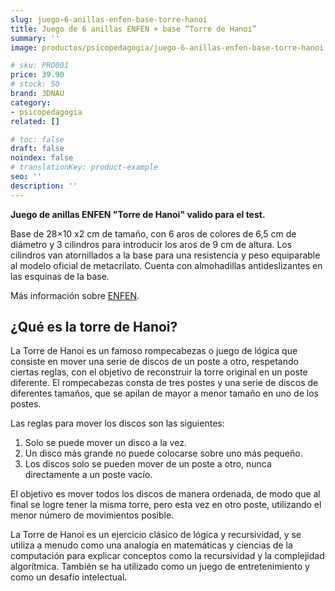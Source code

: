 ```yaml
---
slug: juego-6-anillas-enfen-base-torre-hanoi
title: Juego de 6 anillas ENFEN + base “Torre de Hanoi”
summary: ''
image: productos/psicopedagogia/juego-6-anillas-enfen-base-torre-hanoi.jpg

# sku: PRO001
price: 39.90
# stock: 50
brand: 3DNAU
category:
- psicopedagogia
related: []

# toc: false
draft: false
noindex: false
# translationKey: product-example
seo: ''
description: ''
---
```

**Juego de anillas ENFEN "Torre de Hanoi" valido para el test.**

Base de 28×10 x2 cm de tamaño, con 6 aros de colores de 6,5 cm de diámetro y 3 cilindros para introducir los aros de 9 cm de altura. Los cilindros van atornillados a la base para una resistencia y peso equiparable al modelo oficial de metacrilato. Cuenta con almohadillas antideslizantes en las esquinas de la base.

Más información sobre [ENFEN](https://web.teaediciones.com/ENFEN--EVALUACION-NEUROPSICOLOGICA-DE-LAS-FUNCIONES-EJECUTIVAS-EN-NINOS.aspx).

## ¿Qué es la torre de Hanoi?

La Torre de Hanoi es un famoso rompecabezas o juego de lógica que consiste en mover una serie de discos de un poste a otro, respetando ciertas reglas, con el objetivo de reconstruir la torre original en un poste diferente. El rompecabezas consta de tres postes y una serie de discos de diferentes tamaños, que se apilan de mayor a menor tamaño en uno de los postes.

Las reglas para mover los discos son las siguientes:

1. Solo se puede mover un disco a la vez.
2. Un disco más grande no puede colocarse sobre uno más pequeño.
3. Los discos solo se pueden mover de un poste a otro, nunca directamente a un poste vacío.

El objetivo es mover todos los discos de manera ordenada, de modo que al final se logre tener la misma torre, pero esta vez en otro poste, utilizando el menor número de movimientos posible.

La Torre de Hanoi es un ejercicio clásico de lógica y recursividad, y se utiliza a menudo como una analogía en matemáticas y ciencias de la computación para explicar conceptos como la recursividad y la complejidad algorítmica. También se ha utilizado como un juego de entretenimiento y como un desafío intelectual.
